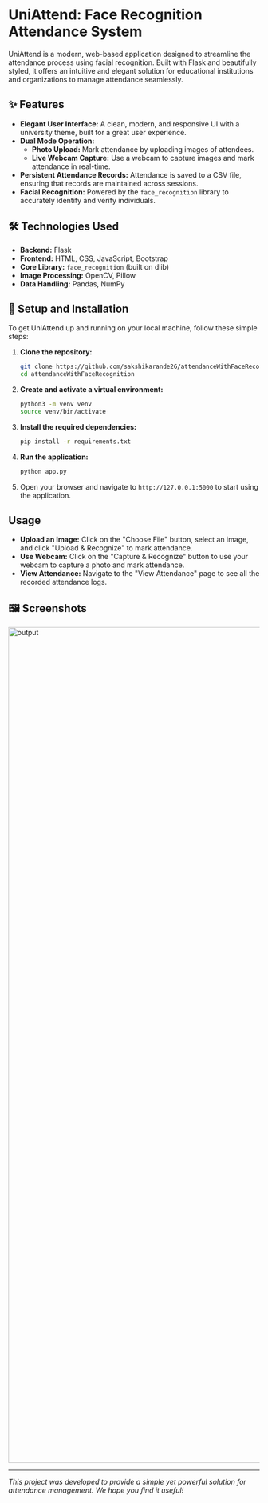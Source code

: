 # UniAttend: Face Recognition Attendance System

UniAttend is a modern, web-based application designed to streamline the attendance process using facial recognition. Built with Flask and beautifully styled, it offers an intuitive and elegant solution for educational institutions and organizations to manage attendance seamlessly.

## ✨ Features

- **Elegant User Interface:** A clean, modern, and responsive UI with a university theme, built for a great user experience.
- **Dual Mode Operation:**
  - **Photo Upload:** Mark attendance by uploading images of attendees.
  - **Live Webcam Capture:** Use a webcam to capture images and mark attendance in real-time.
- **Persistent Attendance Records:** Attendance is saved to a CSV file, ensuring that records are maintained across sessions.
- **Facial Recognition:** Powered by the `face_recognition` library to accurately identify and verify individuals.

## 🛠️ Technologies Used

- **Backend:** Flask
- **Frontend:** HTML, CSS, JavaScript, Bootstrap
- **Core Library:** `face_recognition` (built on dlib)
- **Image Processing:** OpenCV, Pillow
- **Data Handling:** Pandas, NumPy

## 🚀 Setup and Installation

To get UniAttend up and running on your local machine, follow these simple steps:

1.  **Clone the repository:**
    ```bash
    git clone https://github.com/sakshikarande26/attendanceWithFaceRecognition.git
    cd attendanceWithFaceRecognition
    ```

2.  **Create and activate a virtual environment:**
    ```bash
    python3 -m venv venv
    source venv/bin/activate
    ```

3.  **Install the required dependencies:**
    ```bash
    pip install -r requirements.txt
    ```

4.  **Run the application:**
    ```bash
    python app.py
    ```

5.  Open your browser and navigate to `http://127.0.0.1:5000` to start using the application.

## Usage

- **Upload an Image:** Click on the "Choose File" button, select an image, and click "Upload & Recognize" to mark attendance.
- **Use Webcam:** Click on the "Capture & Recognize" button to use your webcam to capture a photo and mark attendance.
- **View Attendance:** Navigate to the "View Attendance" page to see all the recorded attendance logs.

## 🖼️ Screenshots

<img width="2851" height="1672" alt="output" src="https://github.com/user-attachments/assets/51d70538-1d98-42ba-9869-2309d4332fd9" />


---

*This project was developed to provide a simple yet powerful solution for attendance management. We hope you find it useful!*
